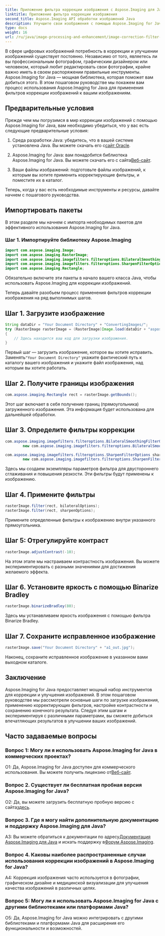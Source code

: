 ```yaml
---
title: Приложение фильтра коррекции изображения с Aspose.Imaging для Java
linktitle: Приложение фильтра коррекции изображения
second_title: Aspose.Imaging API обработки изображений Java
description: Улучшите свои изображения с помощью Aspose.Imaging for Java. Пошаговое руководство по применению корректирующих фильтров и оптимизации качества изображения.
type: docs
weight: 16
url: /ru/java/image-processing-and-enhancement/image-correction-filter-application/
---
```

В сфере цифровых изображений потребность в коррекции и улучшении изображений существует постоянно. Независимо от того, являетесь ли вы профессиональным фотографом, графическим дизайнером или человеком, который любит редактировать свои фотографии, крайне важно иметь в своем распоряжении правильные инструменты. Aspose.Imaging for Java — мощная библиотека, которая поможет вам добиться этого. В этом пошаговом руководстве мы покажем вам процесс использования Aspose.Imaging for Java для применения фильтров коррекции изображений к вашим изображениям.

## Предварительные условия

Прежде чем мы погрузимся в мир коррекции изображений с помощью Aspose.Imaging for Java, вам необходимо убедиться, что у вас есть следующие предварительные условия:

1.  Среда разработки Java: убедитесь, что в вашей системе установлена Java. Вы можете скачать его с[сайт Oracle](https://www.oracle.com/java/technologies/javase-downloads).

2.  Aspose.Imaging for Java: вам понадобится библиотека Aspose.Imaging for Java. Вы можете скачать его с сайта[Веб-сайт](https://releases.aspose.com/imaging/java/).

3. Ваши файлы изображений: подготовьте файлы изображений, к которым вы хотите применить корректирующие фильтры, и поместите их в каталог.

Теперь, когда у вас есть необходимые инструменты и ресурсы, давайте начнем с пошагового руководства.

## Импортировать пакеты

В этом разделе мы начнем с импорта необходимых пакетов для эффективного использования Aspose.Imaging for Java.

### Шаг 1. Импортируйте библиотеку Aspose.Imaging

```java
import com.aspose.imaging.Image;
import com.aspose.imaging.RasterImage;
import com.aspose.imaging.imagefilters.filteroptions.BilateralSmoothingFilterOptions;
import com.aspose.imaging.imagefilters.filteroptions.SharpenFilterOptions;
import com.aspose.imaging.Rectangle;
```

Обязательно включите эти пакеты в начало вашего класса Java, чтобы использовать Aspose.Imaging для коррекции изображений.

Теперь давайте разобьем процесс применения фильтров коррекции изображения на ряд выполнимых шагов.

## Шаг 1. Загрузите изображение

```java
String dataDir = "Your Document Directory" + "ConvertingImages/";
try (RasterImage rasterImage = (RasterImage)Image.load(dataDir + "aspose-logo.jpg"))
{
    // Здесь находится ваш код для загрузки изображения.
}
```

 Первый шаг — загрузить изображение, которое вы хотите исправить. Заменять`"Your Document Directory"` укажите фактический путь к каталогу вашего изображения и укажите файл изображения, над которым вы хотите работать.

## Шаг 2. Получите границы изображения

```java
com.aspose.imaging.Rectangle rect = rasterImage.getBounds();
```

Этот шаг включает в себя получение границ (прямоугольника) загруженного изображения. Эта информация будет использована для дальнейшей обработки.

## Шаг 3. Определите фильтры коррекции

```java
com.aspose.imaging.imagefilters.filteroptions.BilateralSmoothingFilterOptions bilateralOptions =
        new com.aspose.imaging.imagefilters.filteroptions.BilateralSmoothingFilterOptions(3);

com.aspose.imaging.imagefilters.filteroptions.SharpenFilterOptions sharpenOptions =
        new com.aspose.imaging.imagefilters.filteroptions.SharpenFilterOptions();
```

Здесь мы создаем экземпляры параметров фильтра для двустороннего сглаживания и повышения резкости. Эти фильтры будут применены к изображению.

## Шаг 4. Примените фильтры

```java
rasterImage.filter(rect, bilateralOptions);
rasterImage.filter(rect, sharpenOptions);
```

Примените определенные фильтры к изображению внутри указанного прямоугольника.

## Шаг 5: Отрегулируйте контраст

```java
rasterImage.adjustContrast(-10);
```

На этом этапе мы настраиваем контрастность изображения. Вы можете экспериментировать с разными значениями для достижения желаемого эффекта.

## Шаг 6. Установите яркость с помощью Binarize Bradley

```java
rasterImage.binarizeBradley(80);
```

Здесь мы устанавливаем яркость изображения с помощью фильтра Binarize Bradley.

## Шаг 7. Сохраните исправленное изображение

```java
rasterImage.save("Your Document Directory" + "a1_out.jpg");
```

Наконец, сохраните исправленное изображение в указанном вами выходном каталоге.

## Заключение

Aspose.Imaging for Java предоставляет мощный набор инструментов для коррекции и улучшения изображений. В этом пошаговом руководстве мы рассмотрели основные шаги по загрузке изображения, применению корректирующих фильтров, настройке контрастности и сохранению конечного результата. Следуя этим шагам и экспериментируя с различными параметрами, вы сможете добиться впечатляющих результатов в улучшении ваших изображений.

## Часто задаваемые вопросы

### Вопрос 1: Могу ли я использовать Aspose.Imaging for Java в коммерческих проектах?

 О1: Да, Aspose.Imaging for Java доступен для коммерческого использования. Вы можете получить лицензию от[Веб-сайт](https://purchase.aspose.com/buy).

### Вопрос 2. Существует ли бесплатная пробная версия Aspose.Imaging for Java?

 О2: Да, вы можете загрузить бесплатную пробную версию с сайта[здесь](https://releases.aspose.com/).

### Вопрос 3. Где я могу найти дополнительную документацию и поддержку Aspose.Imaging для Java?

 A3: Вы можете обратиться к документации по адресу[Документация Aspose.Imaging для Java](https://reference.aspose.com/imaging/java/) и искать поддержку в[Форум Aspose.Imaging](https://forum.aspose.com/).

### Вопрос 4. Каковы наиболее распространенные случаи использования коррекции изображений в Aspose.Imaging for Java?

A4: Коррекция изображения часто используется в фотографии, графическом дизайне и медицинской визуализации для улучшения качества изображений в различных целях.

### Вопрос 5: Могу ли я использовать Aspose.Imaging for Java с другими библиотеками или платформами Java?

О5: Да, Aspose.Imaging for Java можно интегрировать с другими библиотеками и платформами Java для расширения его функциональности и возможностей.
